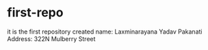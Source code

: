 # first-repo
it is the first repository created
name: Laxminarayana Yadav Pakanati
Address: 322N Mulberry Street
